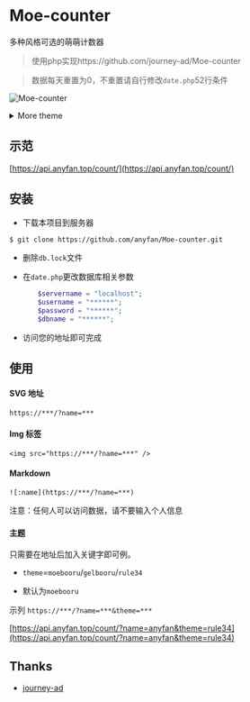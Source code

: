 # Moe-counter

多种风格可选的萌萌计数器

> 使用php实现https://github.com/journey-ad/Moe-counter

> 数据每天重置为0，不重置请自行修改`date.php`52行条件

![Moe-counter](https://api.anyfan.top/count/)

<details>
<summary>More theme</summary>

##### moebooru
![Moe-counter](https://api.anyfan.top/count/?name=view)

##### gelbooru
![Moe-counter](https://api.anyfan.top/count/?name=view&theme=gelbooru)

##### rule34
![Moe-counter](https://api.anyfan.top/count/?name=view&theme=rule34)
</details>

## 示范
[https://api.anyfan.top/count/](https://api.anyfan.top/count/)

## 安装
 - 下载本项目到服务器

  ```bash
 $ git clone https://github.com/anyfan/Moe-counter.git
  ```

 - 删除`db.lock`文件

 - 在`date.php`更改数据库相关参数

 ```php
        $servername = "localhost";
        $username = "******";
        $password = "******";
        $dbname = "******";
```
 - 访问您的地址即可完成

 ## 使用

 #### SVG 地址
 `https://***/?name=***`

 #### Img 标签
`<img src="https://***/?name=***" />`

 #### Markdown
`![:name](https://***/?name=***)`

注意：任何人可以访问数据，请不要输入个人信息

#### 主题
只需要在地址后加入关键字即可例。

 - `theme`=`moebooru`/`gelbooru`/`rule34`

 - 默认为`moebooru`

示列 `https://***/?name=***&theme=***`

[https://api.anyfan.top/count/?name=anyfan&theme=rule34](https://api.anyfan.top/count/?name=anyfan&theme=rule34)


## Thanks
 - [journey-ad](https://github.com/journey-ad)

